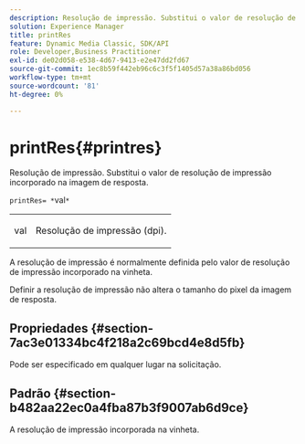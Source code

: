 ```yaml
---
description: Resolução de impressão. Substitui o valor de resolução de impressão incorporado na imagem de resposta.
solution: Experience Manager
title: printRes
feature: Dynamic Media Classic, SDK/API
role: Developer,Business Practitioner
exl-id: de02d058-e538-4d67-9413-e2e47dd2fd67
source-git-commit: 1ec8b59f442eb96c6c3f5f1405d57a38a86bd056
workflow-type: tm+mt
source-wordcount: '81'
ht-degree: 0%

---
```


# printRes{#printres}

Resolução de impressão. Substitui o valor de resolução de impressão incorporado na imagem de resposta.

`printRes= *`val`*`

<table id="simpletable_3B5576DD070547538E74D4059B3E8251"> 
 <tr class="strow"> 
  <td class="stentry"> <p><span class="varname"> val</span> </p> </td> 
  <td class="stentry"> <p>Resolução de impressão (dpi). </p></td> 
 </tr> 
</table>

A resolução de impressão é normalmente definida pelo valor de resolução de impressão incorporado na vinheta.

Definir a resolução de impressão não altera o tamanho do pixel da imagem de resposta.

## Propriedades {#section-7ac3e01334bc4f218a2c69bcd4e8d5fb}

Pode ser especificado em qualquer lugar na solicitação.

## Padrão {#section-b482aa22ec0a4fba87b3f9007ab6d9ce}

A resolução de impressão incorporada na vinheta.
